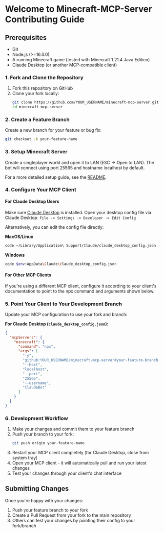 # Welcome to Minecraft-MCP-Server Contributing Guide

## Prerequisites
- Git
- Node.js (>=16.0.0)
- A running Minecraft game (tested with Minecraft 1.21.4 Java Edition)
- Claude Desktop (or another MCP-compatible client)

### 1. Fork and Clone the Repository

1. Fork this repository on GitHub
2. Clone your fork locally:
   ```bash
   git clone https://github.com/YOUR_USERNAME/minecraft-mcp-server.git
   cd minecraft-mcp-server
   ```

### 2. Create a Feature Branch

Create a new branch for your feature or bug fix:
```bash
git checkout -b your-feature-name
```

### 3. Setup Minecraft Server

Create a singleplayer world and open it to LAN (ESC -> Open to LAN). The bot will connect using port 25565 and hostname localhost by default.

For a more detailed setup guide, see the [README](README.md).

### 4. Configure Your MCP Client

#### For Claude Desktop Users

Make sure [Claude Desktop](https://claude.ai/download) is installed. Open your desktop config file via Claude Desktop: `File -> Settings -> Developer -> Edit Config`

Alternatively, you can edit the config file directly:

**MacOS/Linux**
```bash
code ~/Library/Application\ Support/Claude/claude_desktop_config.json
```

**Windows**
```bash
code $env:AppData\Claude\claude_desktop_config.json
```

#### For Other MCP Clients

If you're using a different MCP client, configure it according to your client's documentation to point to the npx command and arguments shown below.

### 5. Point Your Client to Your Development Branch

Update your MCP configuration to use your fork and branch:

**For Claude Desktop (`claude_desktop_config.json`):**
```json
{
  "mcpServers": {
    "minecraft": {
      "command": "npx",
      "args": [
        "-y",
        "github:YOUR_USERNAME/minecraft-mcp-server#your-feature-branch-name",
        "--host",
        "localhost",
        "--port",
        "25565",
        "--username",
        "ClaudeBot"
      ]
    }
  }
}
```

### 6. Development Workflow

1. Make your changes and commit them to your feature branch
2. Push your branch to your fork:
   ```bash
   git push origin your-feature-name
   ```
3. Restart your MCP client completely (for Claude Desktop, close from system tray)
4. Open your MCP client - it will automatically pull and run your latest changes
5. Test your changes through your client's chat interface

## Submitting Changes

Once you're happy with your changes:
1. Push your feature branch to your fork
2. Create a Pull Request from your fork to the main repository
3. Others can test your changes by pointing their config to your fork/branch